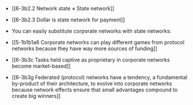 - [[6-3b2.2 Network state ≠ State network]]
- [[6-3b2.3 Dollar is state network for payment]]

- You can easily substitute corporate networks with state networks:
- [[5-1b1b1a6 Corporate networks can play different games from protocol networks because they have way more sources of funding]]
- [[6-3b3c Tasks held captive as proprietary in corporate networks become market-based]]
- [[6-3b3g Federated (protocol) networks have a tendency, a fundamental by-product of their architecture, to evolve into corporate networks because network effects ensure that small advantages compound to create big winners]]

